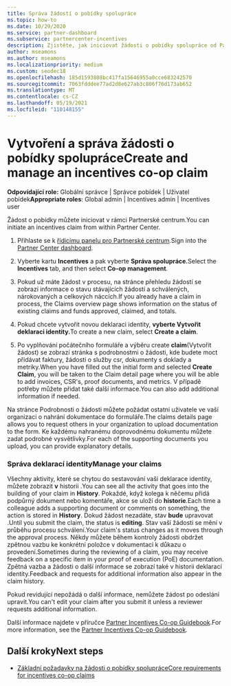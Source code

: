 ```yaml
---
title: Správa žádostí o pobídky spolupráce
ms.topic: how-to
ms.date: 10/29/2020
ms.service: partner-dashboard
ms.subservice: partnercenter-incentives
description: Zjistěte, jak iniciovat žádosti o pobídky spolupráce od Partnerské centrum. Všechny aktivity, které se chytou do sestavování vaší deklarace identity, můžete zobrazit v historii.
author: mseamons
ms.author: mseamons
ms.localizationpriority: medium
ms.custom: seodec18
ms.openlocfilehash: 185d1593808bc417fa15646955a0cce683242570
ms.sourcegitcommit: 7063fdddee77ad2d8e627ab3c806f76d173ab652
ms.translationtype: MT
ms.contentlocale: cs-CZ
ms.lasthandoff: 05/19/2021
ms.locfileid: "110148155"
---
```

# <a name="create-and-manage-an-incentives-co-op-claim"></a><span data-ttu-id="1a512-104">Vytvoření a správa žádosti o pobídky spolupráce</span><span class="sxs-lookup"><span data-stu-id="1a512-104">Create and manage an incentives co-op claim</span></span>

<span data-ttu-id="1a512-105">**Odpovídající role:** Globální správce | Správce pobídek | Uživatel pobídek</span><span class="sxs-lookup"><span data-stu-id="1a512-105">**Appropriate roles**: Global admin | Incentives admin | Incentives user</span></span>

<span data-ttu-id="1a512-106">Žádost o pobídky můžete iniciovat v rámci Partnerské centrum.</span><span class="sxs-lookup"><span data-stu-id="1a512-106">You can initiate an incentives claim from within Partner Center.</span></span>

1. <span data-ttu-id="1a512-107">Přihlaste se k [řídicímu panelu pro Partnerské centrum](https://partner.microsoft.com/dashboard/).</span><span class="sxs-lookup"><span data-stu-id="1a512-107">Sign into the [Partner Center dashboard](https://partner.microsoft.com/dashboard/).</span></span>

2. <span data-ttu-id="1a512-108">Vyberte kartu **Incentives** a pak vyberte **Správa spolupráce.**</span><span class="sxs-lookup"><span data-stu-id="1a512-108">Select the **Incentives** tab, and then select **Co-op management**.</span></span>

3. <span data-ttu-id="1a512-109">Pokud už máte žádost v procesu, na stránce přehledu žádostí se zobrazí informace o stavu stávajících žádostí a schválených, nárokovaných a celkových náccích.</span><span class="sxs-lookup"><span data-stu-id="1a512-109">If you already have a claim in process, the Claims overview page shows information on the status of existing claims and funds approved, claimed, and totals.</span></span>

4. <span data-ttu-id="1a512-110">Pokud chcete vytvořit novou deklaraci identity, **vyberte Vytvořit deklaraci identity.**</span><span class="sxs-lookup"><span data-stu-id="1a512-110">To create a new claim, select **Create a claim**.</span></span>

5. <span data-ttu-id="1a512-111">Po vyplňování počátečního formuláře a výběru create **claim**(Vytvořit žádost) se zobrazí stránka s podrobnostmi o žádosti, kde budete moct přidávat faktury, žádosti o služby csr, dokumenty s doklady a metriky.</span><span class="sxs-lookup"><span data-stu-id="1a512-111">When you have filled out the initial form and selected **Create Claim**, you will be taken to the Claim detail page where you will be able to add invoices, CSR's, proof documents, and metrics.</span></span> <span data-ttu-id="1a512-112">V případě potřeby můžete přidat také další informace.</span><span class="sxs-lookup"><span data-stu-id="1a512-112">You can also add additional information if needed.</span></span>

<span data-ttu-id="1a512-113">Na stránce Podrobnosti o žádosti můžete požádat ostatní uživatele ve vaší organizaci o nahrání dokumentace do formuláře.</span><span class="sxs-lookup"><span data-stu-id="1a512-113">The claims details page allows you to request others in your organization to upload documentation to the form.</span></span> <span data-ttu-id="1a512-114">Ke každému nahranému doprovodnému dokumentu můžete zadat podrobné vysvětlivky.</span><span class="sxs-lookup"><span data-stu-id="1a512-114">For each of the supporting documents you upload, you can provide explanatory details.</span></span> 

### <a name="manage-your-claims"></a><span data-ttu-id="1a512-115">Správa deklarací identity</span><span class="sxs-lookup"><span data-stu-id="1a512-115">Manage your claims</span></span>

<span data-ttu-id="1a512-116">Všechny aktivity, které se chytou do sestavování vaší deklarace identity, můžete zobrazit **v** historii .</span><span class="sxs-lookup"><span data-stu-id="1a512-116">You can see all the activity that goes into the building of your claim in **History**.</span></span> <span data-ttu-id="1a512-117">Pokaždé, když kolega k něčemu přidá podpůrný dokument nebo komentáře, akce se uloží do **historie**.</span><span class="sxs-lookup"><span data-stu-id="1a512-117">Each time a colleague adds a supporting document or comments on something, the action is stored in **History**.</span></span> <span data-ttu-id="1a512-118">Dokud žádost nezadáte, stav **bude** upravovat .</span><span class="sxs-lookup"><span data-stu-id="1a512-118">Until you submit the claim, the status is **editing**.</span></span> <span data-ttu-id="1a512-119">Stav vaší žádosti se mění v průběhu procesu schválení.</span><span class="sxs-lookup"><span data-stu-id="1a512-119">Your claim's status changes as it moves through the approval process.</span></span> <span data-ttu-id="1a512-120">Někdy můžete během kontroly žádosti obdržet zpětnou vazbu ke konkrétní položce v dokumentaci k důkazu o provedení.</span><span class="sxs-lookup"><span data-stu-id="1a512-120">Sometimes during the reviewing of a claim, you may receive feedback on a specific item in your proof of execution (PoE) documentation.</span></span> <span data-ttu-id="1a512-121">Zpětná vazba a žádosti o další informace se zobrazí také v historii deklarací identity.</span><span class="sxs-lookup"><span data-stu-id="1a512-121">Feedback and requests for additional information also appear in the claim history.</span></span>

<span data-ttu-id="1a512-122">Pokud revidující nepožádá o další informace, nemůžete žádost po odeslání upravit.</span><span class="sxs-lookup"><span data-stu-id="1a512-122">You can't edit your claim after you submit it unless a reviewer requests additional information.</span></span>

<span data-ttu-id="1a512-123">Další informace najdete v příručce [Partner Incentives Co-op Guidebook](https://assetsprod.microsoft.com/co-op-guidebook.pdf).</span><span class="sxs-lookup"><span data-stu-id="1a512-123">For more information, see the [Partner Incentives Co-op Guidebook](https://assetsprod.microsoft.com/co-op-guidebook.pdf).</span></span>

## <a name="next-steps"></a><span data-ttu-id="1a512-124">Další kroky</span><span class="sxs-lookup"><span data-stu-id="1a512-124">Next steps</span></span>

- [<span data-ttu-id="1a512-125">Základní požadavky na žádosti o pobídky spolupráce</span><span class="sxs-lookup"><span data-stu-id="1a512-125">Core requirements for incentives co-op claims</span></span>](core-requirements.md)